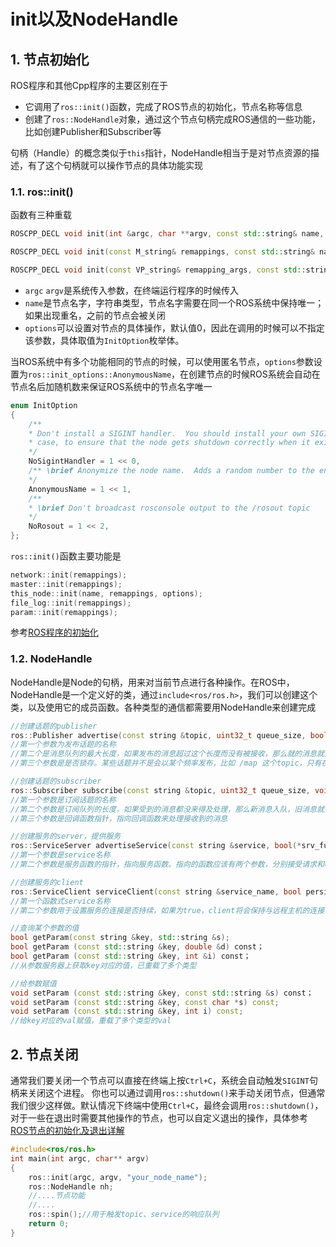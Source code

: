 # init以及NodeHandle

## 1. 节点初始化

ROS程序和其他Cpp程序的主要区别在于

- 它调用了`ros::init()`函数，完成了ROS节点的初始化，节点名称等信息
- 创建了`ros::NodeHandle`对象，通过这个节点句柄完成ROS通信的一些功能，比如创建Publisher和Subscriber等

句柄（Handle）的概念类似于`this`指针，NodeHandle相当于是对节点资源的描述，有了这个句柄就可以操作节点的具体功能实现

### 1.1. ros::init()

函数有三种重载

```cpp
ROSCPP_DECL void init(int &argc, char **argv, const std::string& name, uint32_t options = 0);

ROSCPP_DECL void init(const M_string& remappings, const std::string& name, uint32_t options = 0);

ROSCPP_DECL void init(const VP_string& remapping_args, const std::string& name, uint32_t options = 0);
```

- `argc` `argv`是系统传入参数，在终端运行程序的时候传入
- `name`是节点名字，字符串类型，节点名字需要在同一个ROS系统中保持唯一；如果出现重名，之前的节点会被关闭
- `options`可以设置对节点的具体操作，默认值0，因此在调用的时候可以不指定该参数，具体取值为`InitOption`枚举体。

当ROS系统中有多个功能相同的节点的时候，可以使用匿名节点，`options`参数设置为`ros::init_options::AnonymousName`，在创建节点的时候ROS系统会自动在节点名后加随机数来保证ROS系统中的节点名字唯一

```cpp
enum InitOption
{
    /**
    * Don't install a SIGINT handler.  You should install your own SIGINT handler in this
    * case, to ensure that the node gets shutdown correctly when it exits.
    */
    NoSigintHandler = 1 << 0,
    /** \brief Anonymize the node name.  Adds a random number to the end of your node's name, to make it unique.
    */
    AnonymousName = 1 << 1,
    /**
    * \brief Don't broadcast rosconsole output to the /rosout topic
    */
    NoRosout = 1 << 2,
};
```

`ros::init()`函数主要功能是

```cpp
network::init(remappings);
master::init(remappings);
this_node::init(name, remappings, options);
file_log::init(remappings);
param::init(remappings);
```

参考[ROS程序的初始化](https://blog.csdn.net/wanghuiquan0712/article/details/78052093)

### 1.2. NodeHandle

NodeHandle是Node的句柄，用来对当前节点进行各种操作。在ROS中，NodeHandle是一个定义好的类，通过`include<ros/ros.h>`，我们可以创建这个类，以及使用它的成员函数。各种类型的通信都需要用NodeHandle来创建完成

```cpp
//创建话题的publisher 
ros::Publisher advertise(const string &topic, uint32_t queue_size, bool latch=false); 
//第一个参数为发布话题的名称
//第二个是消息队列的最大长度，如果发布的消息超过这个长度而没有被接收，那么就的消息就会出队。通常设为一个较小的数即可。
//第三个参数是是否锁存。某些话题并不是会以某个频率发布，比如 /map 这个topic，只有在初次订阅或者地图更新这两种情况下，/map才会发布消息。这里就用到了锁存。

//创建话题的subscriber
ros::Subscriber subscribe(const string &topic, uint32_t queue_size, void(*)(M));
//第一个参数是订阅话题的名称
//第二个参数是订阅队列的长度，如果受到的消息都没来得及处理，那么新消息入队，旧消息就会出队
//第三个参数是回调函数指针，指向回调函数来处理接收到的消息

//创建服务的server，提供服务
ros::ServiceServer advertiseService(const string &service, bool(*srv_func)(Mreq &, Mres &)); 
//第一个参数是service名称
//第二个参数是服务函数的指针，指向服务函数。指向的函数应该有两个参数，分别接受请求和响应。

//创建服务的client
ros::ServiceClient serviceClient(const string &service_name, bool persistent=false); 
//第一个函数式service名称
//第二个参数用于设置服务的连接是否持续，如果为true，client将会保持与远程主机的连接，这样后续的请求会快一些。通常我们设为flase

//查询某个参数的值
bool getParam(const string &key, std::string &s); 
bool getParam (const std::string &key, double &d) const；
bool getParam (const std::string &key, int &i) const；
//从参数服务器上获取key对应的值，已重载了多个类型

//给参数赋值
void setParam (const std::string &key, const std::string &s) const；
void setParam (const std::string &key, const char *s) const;
void setParam (const std::string &key, int i) const;
//给key对应的val赋值，重载了多个类型的val
```

## 2. 节点关闭

通常我们要关闭一个节点可以直接在终端上按`Ctrl+C`，系统会自动触发`SIGINT`句柄来关闭这个进程。 你也可以通过调用`ros::shutdown()`来手动关闭节点，但通常我们很少这样做。默认情况下终端中使用`Ctrl+C`，最终会调用`ros::shutdown()`，对于一些在退出时需要其他操作的节点，也可以自定义退出的操作，具体参考[ROS节点的初始化及退出详解](https://blog.csdn.net/u013834525/article/details/80119047)

```cpp
#include<ros/ros.h>
int main(int argc, char** argv)
{
    ros::init(argc, argv, "your_node_name"); 
    ros::NodeHandle nh;
    //....节点功能
    //....
    ros::spin();//用于触发topic、service的响应队列
    return 0;
}
```
